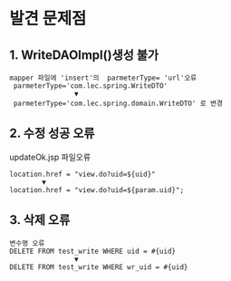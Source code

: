 # 발견 문제점

## 1. WriteDAOImpl()생성 불가

```
mapper 파일에 'insert'의  parmeterType= 'url'오류
 parmeterType='com.lec.spring.WriteDTO' 
                ▼
 parmeterType='com.lec.spring.domain.WriteDTO' 로 변경
```

## 2. 수정 성공 오류
updateOk.jsp 파일오류
```
location.href = "view.do?uid=${uid}"
        ▼
location.href = "view.do?uid=${param.uid}";
```

## 3. 삭제 오류

```
변수명 오류
DELETE FROM test_write WHERE uid = #{uid}
                ▼
DELETE FROM test_write WHERE wr_uid = #{uid}               
```
 



